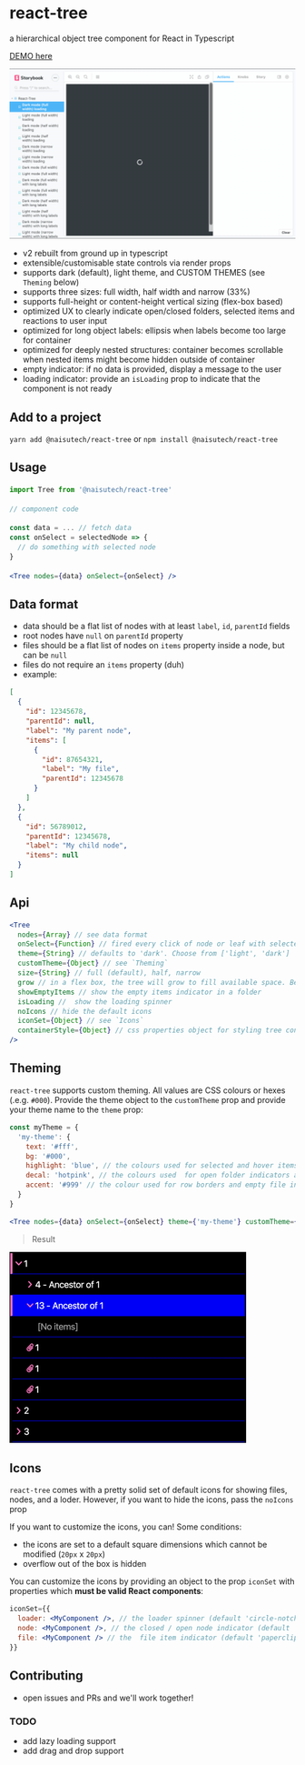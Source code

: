 # react-tree

a hierarchical object tree component for React in Typescript

[DEMO here](https://codesandbox.io/s/naisu-techreact-tree-demo-oewiz)

![demo](./stories/demo/react-tree-demo.gif)

- v2 rebuilt from ground up in typescript
- extensible/customisable state controls via render props
- supports dark (default), light theme, and CUSTOM THEMES (see `Theming` below)
- supports three sizes: full width, half width and narrow (33%)
- supports full-height or content-height vertical sizing (flex-box based)
- optimized UX to clearly indicate open/closed folders, selected items and reactions to user input
- optimized for long object labels: ellipsis when labels become too large for container
- optimized for deeply nested structures: container becomes scrollable when nested items might become hidden outside of container
- empty indicator: if no data is provided, display a message to the user
- loading indicator: provide an `isLoading` prop to indicate that the component is not ready

## Add to a project

`yarn add @naisutech/react-tree` or `npm install @naisutech/react-tree`

## Usage

```jsx
import Tree from '@naisutech/react-tree'

// component code

const data = ... // fetch data
const onSelect = selectedNode => {
  // do something with selected node
}

<Tree nodes={data} onSelect={onSelect} />
```

## Data format

- data should be a flat list of nodes with at least `label`, `id`, `parentId` fields
- root nodes have `null` on `parentId` property
- files should be a flat list of nodes on `items` property inside a node, but can be `null`
- files do not require an `items` property (duh)
- example:

```json
[
  {
    "id": 12345678,
    "parentId": null,
    "label": "My parent node",
    "items": [
      {
        "id": 87654321,
        "label": "My file",
        "parentId": 12345678
      }
    ]
  },
  {
    "id": 56789012,
    "parentId": 12345678,
    "label": "My child node",
    "items": null
  }
]
```

## Api

```jsx
<Tree
  nodes={Array} // see data format
  onSelect={Function} // fired every click of node or leaf with selected item as argument
  theme={String} // defaults to 'dark'. Choose from ['light', 'dark']
  customTheme={Object} // see `Theming`
  size={String} // full (default), half, narrow
  grow // in a flex box, the tree will grow to fill available space. Best used with `flex-direction: column`
  showEmptyItems // show the empty items indicator in a folder
  isLoading //  show the loading spinner
  noIcons // hide the default icons
  iconSet={Object} // see `Icons`
  containerStyle={Object} // css properties object for styling tree container
/>
```

## Theming

`react-tree` supports custom theming. All values are CSS colours or hexes (.e.g. `#000`). Provide the theme object to the `customTheme` prop and provide your theme name to the `theme` prop:

```js
const myTheme = {
  'my-theme': {
    text: '#fff',
    bg: '#000',
    highlight: 'blue', // the colours used for selected and hover items
    decal: 'hotpink', // the colours used  for open folder indicators and icons
    accent: '#999' // the colour used for row borders and empty file indicators
  }
}
```

```jsx
<Tree nodes={data} onSelect={onSelect} theme={'my-theme'} customTheme={myTheme} />
```

> Result

![result](./stories/demo/react-tree-theme.png)

## Icons

`react-tree` comes with a pretty solid set of default icons for showing files, nodes, and a loder. However, if you want to hide the icons, pass the `noIcons` prop

If you want to customize the icons, you can! Some conditions:

- the icons are set to a default square dimensions which cannot be modified (`20px` x `20px`)
- overflow out of the box is hidden

You can customize the icons by providing an object to the prop `iconSet` with properties which **must be valid React components**:

```jsx
iconSet={{
  loader: <MyComponent />, // the loader spinner (default 'circle-notch', spins)
  node: <MyComponent />, // the closed / open node indicator (default 'chevron')
  file: <MyComponent /> // the  file item indicator (default 'paperclip')
}}
```

## Contributing

- open issues and PRs and we'll work together!

### TODO

- add lazy loading support
- add drag and drop support
